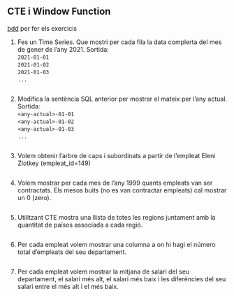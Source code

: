 ## CTE i Window Function
[bdd](https://github.com/bielsoler23/M02-Base-de-dades/tree/main/.sql/bbdd_rrhh.sql) per fer els exercicis

1. Fes un Time Series. Que mostri per cada fila la data complerta del mes de gener de l’any 2021.
Sortida:   
`2021-01-01`  
`2021-01-02`  
`2021-01-03`  
`...`
```sql

```

2. Modifica la sentència SQL anterior per mostrar el mateix per l’any actual. 
Sortida:   
`<any-actual>-01-01`  
`<any-actual>-01-02`  
`<any-actual>-01-03`  
`...`
```sql

```

3. Volem obtenir l’arbre de caps i subordinats a partir de l’empleat Eleni Zlotkey (empleat_id=149) 
```sql

```

4. Volem mostrar per cada mes de l’any 1999 quants empleats van ser contractats. Els mesos buits (no es van contractar empleats) cal mostrar un 0 (zero). 
```sql

```

5. Utilitzant CTE mostra una llista de totes les regions juntament amb la quantitat de països associada a cada regió. 
```sql

```

6. Per cada empleat volem mostrar una columna a on hi hagi el número total d’empleats del seu departament. 
```sql

```

7. Per cada empleat volem mostrar la mitjana de salari del seu departament, el salari més alt, el salari més baix i les diferències del seu salari entre el més alt i el més baix.
```sql

```
